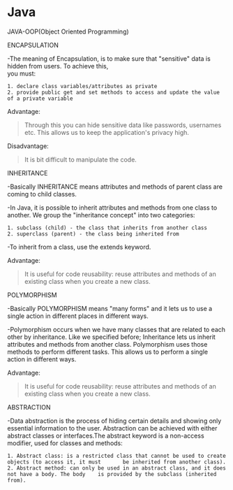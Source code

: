 # Java

JAVA-OOP(Object Oriented Programming)


ENCAPSULATION

-The meaning of Encapsulation, is to make sure that "sensitive" data is hidden from users. To achieve this,   
 you must:

	1. declare class variables/attributes as private
	2. provide public get and set methods to access and update the value of a private variable

Advantage:
   > Through this you can hide sensitive data like passwords, usernames etc. This allows us to keep the application's privacy high. 

Disadvantage:
   > It is bit difficult to manipulate the code.


INHERITANCE

-Basically INHERITANCE means attributes and methods of parent class are coming to child classes.

-In Java, it is possible to inherit attributes and methods from one class to another. We group the  "inheritance concept" into two categories:

	1. subclass (child) - the class that inherits from another class
	2. superclass (parent) - the class being inherited from

-To inherit from a class, use the extends keyword.

Advantage:
   >  It is useful for code reusability: reuse attributes and methods of an existing class when you create a             new class.


POLYMORPHISM

-Basically POLYMORPHISM means "many forms" and it lets us to use a single action in different places in  different ways.

-Polymorphism occurs when we have many classes that are related to each other by inheritance. Like we  specified before; Inheritance lets us inherit attributes and methods from another class. Polymorphism  uses those methods to perform different tasks. This allows us to perform a single action in different  ways.

Advantage:
   >  It is useful for code reusability: reuse attributes and methods of an existing class when you create a        new class.

ABSTRACTION

-Data abstraction is the process of hiding certain details and showing only essential information to the  user. Abstraction can be achieved with either abstract classes or interfaces.The abstract keyword is a  non-access modifier, used for classes and methods:

	1. Abstract class: is a restricted class that cannot be used to create objects (to access it, it must 		be inherited from another class).
	2. Abstract method: can only be used in an abstract class, and it does not have a body. The body 	is provided by the subclass (inherited from). 
